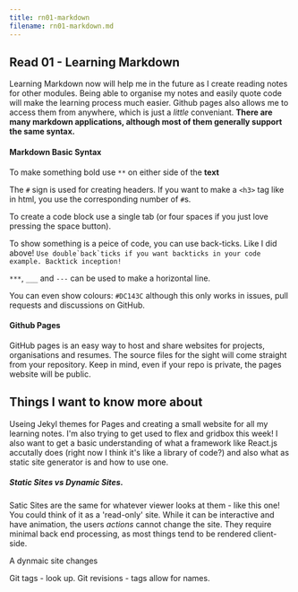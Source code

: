 ```yaml
---
title: rn01-markdown
filename: rn01-markdown.md
--- 
```



## Read 01 - Learning Markdown 

Learning Markdown now will help me in the future as I create reading notes for other modules. Being able to organise my notes and easily quote code will make the learning process much easier. Github pages also allows me to access them from anywhere, which is just a *little* conveniant. **There are many markdown applications, although most of them generally support the same syntax.**

#### Markdown Basic Syntax
To make something bold use `**` on either side of the **text**

The `#` sign is used for creating headers. If you want to make a `<h3>` tag like in html, you use the corresponding number of `#`s.

To create a code block use a single tab (or four spaces if you just love pressing the space button). 

To show something is a peice of code, you can use back-ticks. Like I did above! ``Use double`back`ticks if you want backticks in your code example. Backtick inception!``

`***`, `___` and `---` can be used to make a horizontal line. 

You can even show colours: `#DC143C` although this only works in issues, pull requests and discussions on GitHub. 

#### Github Pages

GitHub pages is an easy way to host and share websites for projects, organisations and resumes. The source files for the sight will come straight from your repository. Keep in mind, even if your repo is private, the pages website will be public. 

## Things I want to know more about

Useing Jekyl themes for Pages and creating a small website for all my learning notes. I'm also trying to get used to flex and gridbox this week! I also want to get a basic understanding of what a framework like React.js accutally does (right now I think it's like a library of code?) and also what as static site generator is and how to use one. 

##### Static Sites vs Dynamic Sites. 

Satic Sites are the same for whatever viewer looks at them - like this one! You could think of it as a 'read-only' site. While it can be interactive and have animation, the users *actions* cannot change the site. They require minimal back end processing, as most things tend to be rendered client-side. 

A dynmaic site changes 


Git tags - look up. Git revisions - tags allow for names. 
